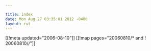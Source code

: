 ```yaml
---

title: index
date: Mon Aug 27 03:35:01 2012 -0400
layout: rut
---
```


[[!meta updated="2006-08-10"]]
[[!map pages="20060810/* and ! 20060810/*/*"]]
